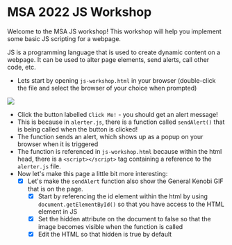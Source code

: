 # MSA 2022 JS Workshop

Welcome to the MSA JS workshop! This workshop will help you implement some basic JS scripting for a webpage.

JS is a programming language that is used to create dynamic content on a webpage. It can be used to alter page elements, send alerts, call other code, etc.

* Lets start by opening `js-workshop.html` in your browser (double-click the file and select the browser of your choice when prompted)

![](images/2022-04-14-11-10-49.png)

  * Click the button labelled `Click Me!` - you should get an alert message!
  * This is because in `alerter.js`, there is a function called `sendAlert()` that is being called when the button is clicked!
  * The function sends an alert, which shows up as a popup on your browser when it is triggered
  * The function is referenced in `js-workshop.html` because within the html head, there is a `<script></script>` tag containing a reference to the `alerter.js` file.
* Now let's make this page a little bit more interesting:
    - [x] Let's make the `sendAlert` function also show the General Kenobi GIF that is on the page.
      - [x] Start by referencing the id element within the html by using `document.getElementById()` so that you have access to the HTML element in JS
      - [x] Set the hidden attribute on the document to false so that the image becomes visible when the function is called
      - [x] Edit the HTML so that hidden is true by default 
